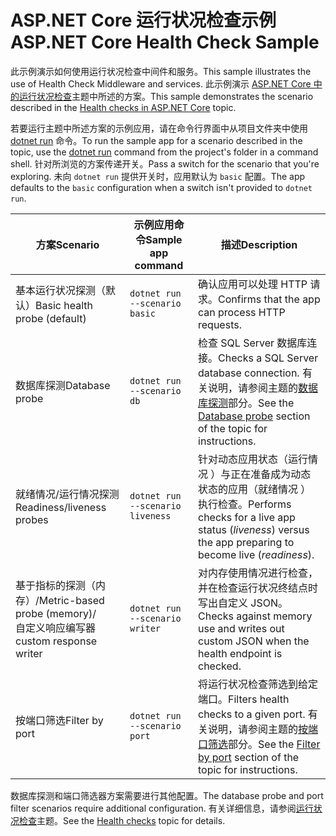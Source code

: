 # <a name="aspnet-core-health-check-sample"></a><span data-ttu-id="cae0c-101">ASP.NET Core 运行状况检查示例</span><span class="sxs-lookup"><span data-stu-id="cae0c-101">ASP.NET Core Health Check Sample</span></span>

<span data-ttu-id="cae0c-102">此示例演示如何使用运行状况检查中间件和服务。</span><span class="sxs-lookup"><span data-stu-id="cae0c-102">This sample illustrates the use of Health Check Middleware and services.</span></span> <span data-ttu-id="cae0c-103">此示例演示 [ASP.NET Core 中的运行状况检查](https://docs.microsoft.com/aspnet/core/host-and-deploy/health-checks)主题中所述的方案。</span><span class="sxs-lookup"><span data-stu-id="cae0c-103">This sample demonstrates the scenario described in the [Health checks in ASP.NET Core](https://docs.microsoft.com/aspnet/core/host-and-deploy/health-checks) topic.</span></span>

<span data-ttu-id="cae0c-104">若要运行主题中所述方案的示例应用，请在命令行界面中从项目文件夹中使用 [dotnet run](https://docs.microsoft.com/dotnet/core/tools/dotnet-run) 命令。</span><span class="sxs-lookup"><span data-stu-id="cae0c-104">To run the sample app for a scenario described in the topic, use the [dotnet run](https://docs.microsoft.com/dotnet/core/tools/dotnet-run) command from the project's folder in a command shell.</span></span> <span data-ttu-id="cae0c-105">针对所浏览的方案传递开关。</span><span class="sxs-lookup"><span data-stu-id="cae0c-105">Pass a switch for the scenario that you're exploring.</span></span> <span data-ttu-id="cae0c-106">未向 `dotnet run` 提供开关时，应用默认为 `basic` 配置。</span><span class="sxs-lookup"><span data-stu-id="cae0c-106">The app defaults to the `basic` configuration when a switch isn't provided to `dotnet run`.</span></span>

| <span data-ttu-id="cae0c-107">方案</span><span class="sxs-lookup"><span data-stu-id="cae0c-107">Scenario</span></span>                                               | <span data-ttu-id="cae0c-108">示例应用命令</span><span class="sxs-lookup"><span data-stu-id="cae0c-108">Sample app command</span></span>               | <span data-ttu-id="cae0c-109">描述</span><span class="sxs-lookup"><span data-stu-id="cae0c-109">Description</span></span> |
| ------------------------------------------------------ | -------------------------------- | ----------- |
| <span data-ttu-id="cae0c-110">基本运行状况探测（默认）</span><span class="sxs-lookup"><span data-stu-id="cae0c-110">Basic health probe (default)</span></span>                           | `dotnet run --scenario basic`    | <span data-ttu-id="cae0c-111">确认应用可以处理 HTTP 请求。</span><span class="sxs-lookup"><span data-stu-id="cae0c-111">Confirms that the app can process HTTP requests.</span></span> |
| <span data-ttu-id="cae0c-112">数据库探测</span><span class="sxs-lookup"><span data-stu-id="cae0c-112">Database probe</span></span>                                         | `dotnet run --scenario db`       | <span data-ttu-id="cae0c-113">检查 SQL Server 数据库连接。</span><span class="sxs-lookup"><span data-stu-id="cae0c-113">Checks a SQL Server database connection.</span></span> <span data-ttu-id="cae0c-114">有关说明，请参阅主题的[数据库探测](https://docs.microsoft.com/aspnet/core/host-and-deploy/health-checks#database-probe)部分。</span><span class="sxs-lookup"><span data-stu-id="cae0c-114">See the [Database probe](https://docs.microsoft.com/aspnet/core/host-and-deploy/health-checks#database-probe) section of the topic for instructions.</span></span> |
| <span data-ttu-id="cae0c-115">就绪情况/运行情况探测</span><span class="sxs-lookup"><span data-stu-id="cae0c-115">Readiness/liveness probes</span></span>                              | `dotnet run --scenario liveness` | <span data-ttu-id="cae0c-116">针对动态应用状态（运行情况  ）与正在准备成为动态状态的应用（就绪情况  ）执行检查。</span><span class="sxs-lookup"><span data-stu-id="cae0c-116">Performs checks for a live app status (*liveness*) versus the app preparing to become live (*readiness*).</span></span> |
| <span data-ttu-id="cae0c-117">基于指标的探测（内存）/</span><span class="sxs-lookup"><span data-stu-id="cae0c-117">Metric-based probe (memory)/</span></span><br><span data-ttu-id="cae0c-118">自定义响应编写器</span><span class="sxs-lookup"><span data-stu-id="cae0c-118">custom response writer</span></span> | `dotnet run --scenario writer`   | <span data-ttu-id="cae0c-119">对内存使用情况进行检查，并在检查运行状况终结点时写出自定义 JSON。</span><span class="sxs-lookup"><span data-stu-id="cae0c-119">Checks against memory use and writes out custom JSON when the health endpoint is checked.</span></span> |
| <span data-ttu-id="cae0c-120">按端口筛选</span><span class="sxs-lookup"><span data-stu-id="cae0c-120">Filter by port</span></span>                                         | `dotnet run --scenario port`     | <span data-ttu-id="cae0c-121">将运行状况检查筛选到给定端口。</span><span class="sxs-lookup"><span data-stu-id="cae0c-121">Filters health checks to a given port.</span></span> <span data-ttu-id="cae0c-122">有关说明，请参阅主题的[按端口筛选](https://docs.microsoft.com/aspnet/core/host-and-deploy/health-checks#filter-by-port)部分。</span><span class="sxs-lookup"><span data-stu-id="cae0c-122">See the [Filter by port](https://docs.microsoft.com/aspnet/core/host-and-deploy/health-checks#filter-by-port) section of the topic for instructions.</span></span> |

<span data-ttu-id="cae0c-123">数据库探测和端口筛选器方案需要进行其他配置。</span><span class="sxs-lookup"><span data-stu-id="cae0c-123">The database probe and port filter scenarios require additional configuration.</span></span> <span data-ttu-id="cae0c-124">有关详细信息，请参阅[运行状况检查](https://docs.microsoft.com/aspnet/core/host-and-deploy/health-checks)主题。</span><span class="sxs-lookup"><span data-stu-id="cae0c-124">See the [Health checks](https://docs.microsoft.com/aspnet/core/host-and-deploy/health-checks) topic for details.</span></span>

